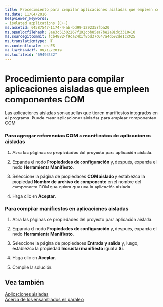 ```yaml
---
title: Procedimiento para compilar aplicaciones aisladas que empleen componentes COM
ms.date: 11/04/2016
helpviewer_keywords:
- isolated applications [C++]
ms.assetid: 04587547-1174-44ab-bd99-1292358fba20
ms.openlocfilehash: 8ae3c51502267f202cbb85ea7be2a81dc3310410
ms.sourcegitcommit: fcb48824f9ca24b1f8bd37d647a4d592de1cc925
ms.translationtype: HT
ms.contentlocale: es-ES
ms.lasthandoff: 08/15/2019
ms.locfileid: "69493232"
---
```

# <a name="how-to-build-isolated-applications-to-consume-com-components"></a>Procedimiento para compilar aplicaciones aisladas que empleen componentes COM

Las aplicaciones aisladas son aquellas que tienen manifiestos integrados en el programa. Puede crear aplicaciones aisladas para emplear componentes COM.

### <a name="to-add-com-references-to-manifests-of-isolated-applications"></a>Para agregar referencias COM a manifiestos de aplicaciones aisladas

1. Abra las páginas de propiedades del proyecto para aplicación aislada.

1. Expanda el nodo **Propiedades de configuración** y, después, expanda el nodo **Herramienta Manifiesto**.

1. Seleccione la página de propiedades **COM aislado** y establezca la propiedad **Nombre de archivo de componente** en el nombre del componente COM que quiera que use la aplicación aislada.

1. Haga clic en **Aceptar**.

### <a name="to-build-manifests-into-isolated-applications"></a>Para compilar manifiestos en aplicaciones aisladas

1. Abra las páginas de propiedades del proyecto para aplicación aislada.

1. Expanda el nodo **Propiedades de configuración** y, después, expanda el nodo **Herramienta Manifiesto**.

1. Seleccione la página de propiedades **Entrada y salida** y, luego, establezca la propiedad **Incrustar manifiesto** igual a **Sí**.

1. Haga clic en **Aceptar**.

1. Compile la solución.

## <a name="see-also"></a>Vea también

[Aplicaciones aisladas](/windows/win32/SbsCs/isolated-applications)<br/>
[Acerca de los ensamblados en paralelo](/windows/win32/SbsCs/about-side-by-side-assemblies-)
